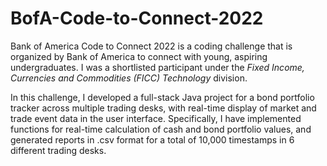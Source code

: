 # BofA-Code-to-Connect-2022

Bank of America Code to Connect 2022 is a coding challenge that is organized by Bank of America to connect with young, aspiring undergraduates. I was a shortlisted participant under the _Fixed Income, Currencies and Commodities (FICC) Technology_ division. 

In this challenge, I developed a full-stack Java project for a bond portfolio tracker across multiple trading desks, with real-time display of market and trade event data in the user interface. Specifically, I have implemented functions for real-time calculation of cash and bond portfolio values, and generated reports in .csv format for a total of 10,000 timestamps in 6 different trading desks. 
